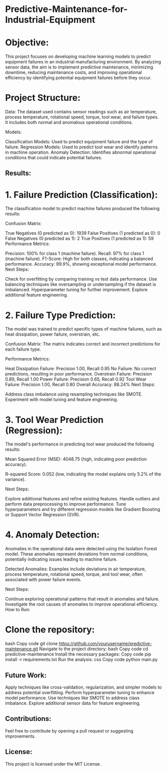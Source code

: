 # Predictive-Maintenance-for-Industrial-Equipment
# Objective:
This project focuses on developing machine learning models to predict equipment failures in an industrial manufacturing environment. By analyzing sensor data, the aim is to implement predictive maintenance, minimizing downtime, reducing maintenance costs, and improving operational efficiency by identifying potential equipment failures before they occur.

# Project Structure:
Data: The dataset used contains sensor readings such as air temperature, process temperature, rotational speed, torque, tool wear, and failure types. It includes both normal and anomalous operational conditions.

Models:

Classification Models: Used to predict equipment failure and the type of failure.
Regression Models: Used to predict tool wear and identify patterns in machine operation.
Anomaly Detection: Identifies abnormal operational conditions that could indicate potential failures.
## Results:
# 1. Failure Prediction (Classification):
The classification model to predict machine failures produced the following results:

Confusion Matrix:

True Negatives (0 predicted as 0): 1939
False Positives (1 predicted as 0): 0
False Negatives (0 predicted as 1): 2
True Positives (1 predicted as 1): 59
Performance Metrics:

Precision: 100% for class 1 (machine failure).
Recall: 97% for class 1 (machine failure).
F1-Score: High for both classes, indicating a balanced performance.
Accuracy: 99.9%, showing exceptional model performance.
Next Steps:

Check for overfitting by comparing training vs test data performance.
Use balancing techniques like oversampling or undersampling if the dataset is imbalanced.
Hyperparameter tuning for further improvement.
Explore additional feature engineering.
# 2. Failure Type Prediction:
The model was trained to predict specific types of machine failures, such as heat dissipation, power failure, overstrain, etc.

Confusion Matrix: The matrix indicates correct and incorrect predictions for each failure type.

Performance Metrics:

Heat Dissipation Failure: Precision 1.00, Recall 0.95
No Failure: No correct predictions, resulting in poor performance.
Overstrain Failure: Precision 0.89, Recall 1.00
Power Failure: Precision 0.65, Recall 0.92
Tool Wear Failure: Precision 1.00, Recall 0.80
Overall Accuracy: 88.24%
Next Steps:

Address class imbalance using resampling techniques like SMOTE.
Experiment with model tuning and feature engineering.
# 3. Tool Wear Prediction (Regression):
The model's performance in predicting tool wear produced the following results:

Mean Squared Error (MSE): 4048.75 (high, indicating poor prediction accuracy).

R-squared Score: 0.052 (low, indicating the model explains only 5.2% of the variance).

Next Steps:

Explore additional features and refine existing features.
Handle outliers and perform data preprocessing to improve performance.
Tune hyperparameters and try different regression models like Gradient Boosting or Support Vector Regression (SVR).
# 4. Anomaly Detection:
Anomalies in the operational data were detected using the Isolation Forest model. These anomalies represent deviations from normal conditions, potentially indicating issues leading to machine failure.

Detected Anomalies: Examples include deviations in air temperature, process temperature, rotational speed, torque, and tool wear, often associated with power failure events.

Next Steps:

Continue exploring operational patterns that result in anomalies and failure.
Investigate the root causes of anomalies to improve operational efficiency.
How to Run:
# Clone the repository:
bash
Copy code
git clone https://github.com/yourusername/predictive-maintenance.git
Navigate to the project directory:
bash
Copy code
cd predictive-maintenance
Install the necessary packages:
Copy code
pip install -r requirements.txt
Run the analysis:
css
Copy code
python main.py
## Future Work:
Apply techniques like cross-validation, regularization, and simpler models to address potential overfitting.
Perform hyperparameter tuning to enhance model performance.
Use techniques like SMOTE to address class imbalance.
Explore additional sensor data for feature engineering.
## Contributions:
Feel free to contribute by opening a pull request or suggesting improvements.

## License:
This project is licensed under the MIT License.
